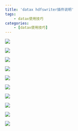 ```yaml
---
title: 'datax hdfswriter插件说明'
tags:
    - datax使用技巧
categories:
    - [datax使用技巧]
---  
```

  
  
  
![](http://coderap.gitee.io/images/jdbc.png?0.6271694988636367)
  
  
  
![](http://coderap.gitee.io/images/jdbc.png?0.7883293608274784)
  
  
![](http://coderap.gitee.io/images/jdbc.png?0.3726274027238443)
  
  
  
![](http://coderap.gitee.io/images/jdbc.png?0.34996340388176783)
  
  
![](http://coderap.gitee.io/images/jdbc.png?0.9534274278564927)
  
  
![](http://coderap.gitee.io/images/jdbc.png?0.4488261786226617)
  
  
![](http://coderap.gitee.io/images/jdbc.png?0.7827417024310934)
  
![](http://coderap.gitee.io/images/jdbc.png?0.704671032207502)
  
  
![](http://coderap.gitee.io/images/jdbc.png?0.038073713766808126)
  
![](http://coderap.gitee.io/images/jdbc.png?0.6341215519059071)
  